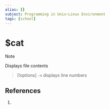 ```yaml
---
alias: []
subject: Programming in Unix~Linux Environment
tags: [school]
---
```

# $cat

>[!note]
> Displays file contents

> [!options] 
> `-n` displays line numbers

## References
1. 